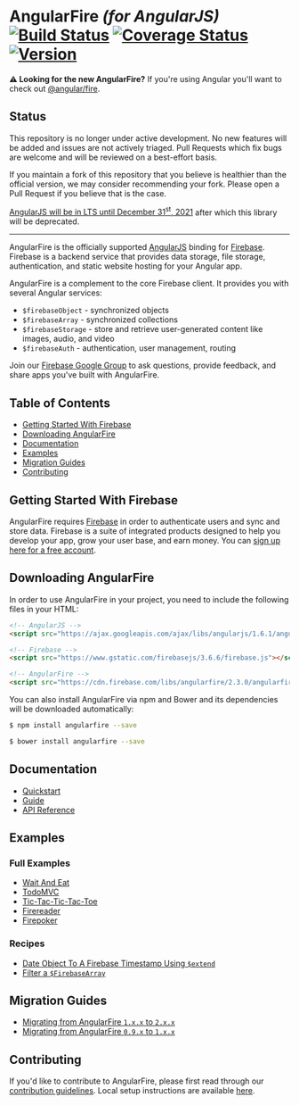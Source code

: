 # AngularFire _(for AngularJS)_ [![Build Status](https://travis-ci.org/firebase/angularfire.svg?branch=master)](https://travis-ci.org/firebase/angularfire) [![Coverage Status](https://coveralls.io/repos/firebase/angularfire/badge.svg?branch=master&service=github)](https://coveralls.io/github/firebase/angularfire?branch=master) [![Version](https://badge.fury.io/gh/firebase%2Fangularfire.svg)](http://badge.fury.io/gh/firebase%2Fangularfire)

**⚠️ Looking for the new AngularFire?** If you're using Angular you'll want to check out [@angular/fire](https://github.com/angular/angularfire).

## Status

This repository is no longer under active development. No new features will be added and issues are not actively triaged. Pull Requests which fix bugs are welcome and will be reviewed on a best-effort basis.

If you maintain a fork of this repository that you believe is healthier than the official version, we may consider recommending your fork. Please open a Pull Request if you believe that is the case.

[AngularJS will be in LTS until December 31<sup>st</sup>, 2021](https://blog.angular.io/stable-angularjs-and-long-term-support-7e077635ee9c) after which this library will be deprecated.

---

AngularFire is the officially supported [AngularJS](https://angularjs.org/) binding for
[Firebase](https://firebase.google.com/). Firebase is a backend service that provides data storage,
file storage, authentication, and static website hosting for your Angular app.

AngularFire is a complement to the core Firebase client. It provides you with several Angular
services:

- `$firebaseObject` - synchronized objects
- `$firebaseArray` - synchronized collections
- `$firebaseStorage` - store and retrieve user-generated content like images, audio, and video
- `$firebaseAuth` - authentication, user management, routing

Join our [Firebase Google Group](https://groups.google.com/forum/#!forum/firebase-talk)
to ask questions, provide feedback, and share apps you've built with AngularFire.

## Table of Contents

- [Getting Started With Firebase](#getting-started-with-firebase)
- [Downloading AngularFire](#downloading-angularfire)
- [Documentation](#documentation)
- [Examples](#examples)
- [Migration Guides](#migration-guides)
- [Contributing](#contributing)

## Getting Started With Firebase

AngularFire requires [Firebase](https://firebase.google.com/) in order to authenticate users and sync
and store data. Firebase is a suite of integrated products designed to help you develop your app,
grow your user base, and earn money. You can [sign up here for a free account](https://console.firebase.google.com/).

## Downloading AngularFire

In order to use AngularFire in your project, you need to include the following files in your HTML:

```html
<!-- AngularJS -->
<script src="https://ajax.googleapis.com/ajax/libs/angularjs/1.6.1/angular.min.js"></script>

<!-- Firebase -->
<script src="https://www.gstatic.com/firebasejs/3.6.6/firebase.js"></script>

<!-- AngularFire -->
<script src="https://cdn.firebase.com/libs/angularfire/2.3.0/angularfire.min.js"></script>
```

You can also install AngularFire via npm and Bower and its dependencies will be downloaded
automatically:

```bash
$ npm install angularfire --save
```

```bash
$ bower install angularfire --save
```

## Documentation

- [Quickstart](docs/quickstart.md)
- [Guide](docs/guide/README.md)
- [API Reference](docs/reference.md)

## Examples

### Full Examples

- [Wait And Eat](https://github.com/gordonmzhu/angular-course-demo-app-v2)
- [TodoMVC](https://github.com/tastejs/todomvc/tree/master/examples/firebase-angular)
- [Tic-Tac-Tic-Tac-Toe](https://github.com/jwngr/tic-tac-tic-tac-toe/)
- [Firereader](http://github.com/firebase/firereader)
- [Firepoker](https://github.com/Wizehive/Firepoker)

### Recipes

- [Date Object To A Firebase Timestamp Using `$extend`](http://jsfiddle.net/katowulf/syuzw9k1/)
- [Filter a `$FirebaseArray`](http://jsfiddle.net/firebase/ku8uL0pr/)

## Migration Guides

- [Migrating from AngularFire `1.x.x` to `2.x.x`](docs/migration/1XX-to-2XX.md)
- [Migrating from AngularFire `0.9.x` to `1.x.x`](docs/migration/09X-to-1XX.md)

## Contributing

If you'd like to contribute to AngularFire, please first read through our [contribution
guidelines](.github/CONTRIBUTING.md). Local setup instructions are available [here](.github/CONTRIBUTING.md#local-setup).
